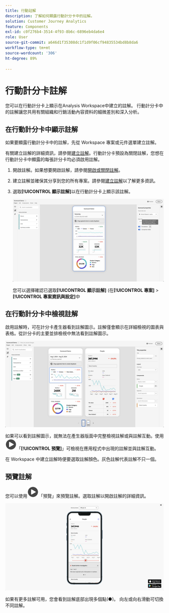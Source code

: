 ```yaml
---
title: 行動註解
description: 了解如何顯露行動計分卡中的註解。
solution: Customer Journey Analytics
feature: Components
exl-id: c0f276b4-3514-4f93-8b6c-6896eb4da6e4
role: User
source-git-commit: a646d1f35308dc1f1d9f06cf94835534bd8b8da6
workflow-type: tm+mt
source-wordcount: '306'
ht-degree: 89%

---
```



# 行動計分卡註解

您可以在行動計分卡上顯示在Analysis Workspace中建立的註解。 行動計分卡中的註解讓您共用有關組織和行銷活動內容資料的細微差別和深入分析。


## 在行動計分卡中顯示註解

如果要顯露行動計分卡中的註解，先從 Workspace 專案或元件選單建立註解。

有關建立註解的詳細資訊，請參閱[建立註解](create-annotations.md)。行動計分卡預設為關閉註解，您想在行動計分卡中顯露的每張計分卡均必須啟用註解。

1. 開啟註解。如果想要開啟註解，請參閱[開啟或關閉註解](overview.md#turn-annotations-on-or-off)。

1. 建立註解並確保其分享到您的所有專案。請參閱[建立註解](create-annotations.md)以了解更多資訊。

1. 選取&#x200B;**[!UICONTROL 顯示註解]**&#x200B;以在行動計分卡上顯示該註解。

   ![計分卡的行動註解選項。](assets/annotations-scorecard-onoff.png)

   您可以選擇確認已選取&#x200B;**[!UICONTROL 顯示註解]** (在&#x200B;**[!UICONTROL 專案]** > **[!UICONTROL 專案資訊與設定]**&#x200B;中

## 在行動計分卡中檢視註解

啟用註解時，可在計分卡產生器看到註解圖示。註解僅會顯示在詳細檢視的圖表與表格。從計分卡的主要並排檢視中無法看到註解圖示。

![計分卡產生器，醒目提示註解圖示。](assets/annotations-scorecard.png)

如果可以看到註解圖示，就無法在產生器版面中完整檢視註解或與註解互動。使用![播放圓圈](/help/assets/icons/PlayCircle.svg)「**[!UICONTROL 預覽]**」可檢視在應用程式中出現的註解並與註解互動。

在 Workspace 中建立註解時便要選取註解顏色。灰色註解代表註解不只一個。

## 預覽註解

您可以使用![PlayCircle](/help/assets/icons/PlayCircle.svg)「預覽」來預覽註解。選取註解以開啟註解的詳細資訊。

![Annotation mobile scorecard preview](assets/annotations-scorecard-preview.png)

如果有更多註解可用，您會看到註解底部出現多個點(●)。 向左或向右滑動可切換不同註解。

